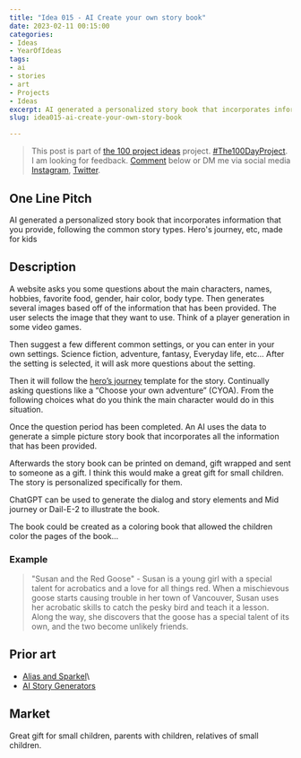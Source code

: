 ```yaml
---
title: "Idea 015 - AI Create your own story book"
date: 2023-02-11 00:15:00
categories:
- Ideas
- YearOfIdeas
tags:
- ai
- stories
- art
- Projects
- Ideas
excerpt: AI generated a personalized story book that incorporates information that you provide, following the common story types. Hero's journey, etc, made for kids
slug: idea015-ai-create-your-own-story-book

---
```


> This post is part of [the 100 project ideas](/projects/2023-100-ideas/) project. [#The100DayProject](https://www.the100dayproject.org/). I am looking for feedback. <a href='#utterances-comments'>Comment</a> below or DM me via social media <a href="https://instagram.com/funvill" rel="nofollow noopener noreferrer"><i class="fab fa-fw fa-instagram" aria-hidden="true"></i><span class="label">Instagram</span></a>, <a href="https://twitter.com/funvill" rel="nofollow noopener noreferrer"><i class="fab fa-fw fa-twitter" aria-hidden="true"></i><span class="label">Twitter</span></a>.

## One Line Pitch

AI generated a personalized story book that incorporates information that you provide, following the common story types. Hero's journey, etc, made for kids

## Description

A website asks you some questions about the main characters, names, hobbies, favorite food, gender, hair color, body type. Then generates several images based off of the information that has been provided. The user selects the image that they want to use. Think of a player generation in some video games.

Then suggest a few different common settings, or you can enter in your own settings. Science fiction, adventure, fantasy, Everyday life, etc… After the setting is selected, it will ask more questions about the setting.

Then it will follow the [hero’s journey](https://en.wikipedia.org/wiki/Hero%27s_journey) template for the story. Continually asking questions like a “Choose your own adventure” (CYOA). From the following choices what do you think the main character would do in this situation.  

Once the question period has been completed. An AI uses the data to generate a simple picture story book that incorporates all the information that has been provided.

Afterwards the story book can be printed on demand, gift wrapped and sent to someone as a gift. I think this would make a great gift for small children. The story is personalized specifically for them.

ChatGPT can be used to generate the dialog and story elements and Mid journey or Dail-E-2 to illustrate the book.

The book could be created as a coloring book that allowed the children color the pages of the book...

### Example

> "Susan and the Red Goose" - Susan is a young girl with a special talent for acrobatics and a love for all things red. When a mischievous goose starts causing trouble in her town of Vancouver, Susan uses her acrobatic skills to catch the pesky bird and teach it a lesson. Along the way, she discovers that the goose has a special talent of its own, and the two become unlikely friends.

## Prior art

- [Alias and Sparkel](https://twitter.com/ammaar/status/1601284293363261441?t=lfPIyR5qgierGC3UnYX4YA&s=19)\
- [AI Story Generators](https://aiartists.org/ai-story-generators)

## Market

Great gift for small children, parents with children, relatives of small children.
